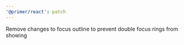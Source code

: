 ```yaml
---
'@primer/react': patch
---
```


Remove changes to focus outline to prevent double focus rings from showing
